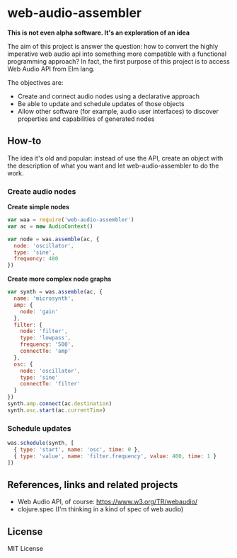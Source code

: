 # web-audio-assembler

**This is not even alpha software. It's an exploration of an idea**

The aim of this project is answer the question: how to convert the highly imperative web audio api into something more compatible with a functional programming approach? In fact, the first purpose of this project is to access Web Audio API from Elm lang.

The objectives are:

- Create and connect audio nodes using a declarative approach
- Be able to update and schedule updates of those objects
- Allow other software (for example, audio user interfaces) to discover properties and capabilities of generated nodes

## How-to

The idea it's old and popular: instead of use the API, create an object with the description of what you want and let web-audio-assembler to do the work.


### Create audio nodes

**Create simple nodes**

```js
var waa = require('web-audio-assembler')
var ac = new AudioContext()

var node = was.assemble(ac, {
  node: 'oscillator',
  type: 'sine',
  frequency: 400
})
```

**Create more complex node graphs**

```js
var synth = was.assemble(ac, {
  name: 'microsynth',
  amp: {
    node: 'gain'
  },
  filter: {
    node: 'filter',
    type: 'lowpass',
    frequency: '500',
    connectTo: 'amp'
  },
  osc: {
    node: 'oscillator',
    type: 'sine'
    connectTo: 'filter'
  }
})
synth.amp.connect(ac.destination)
synth.osc.start(ac.currentTime)
```

### Schedule updates

```js
was.schedule(synth, [
  { type: 'start', name: 'osc', time: 0 },
  { type: 'value', name: 'filter.frequency', value: 400, time: 1 }
])
```

## References, links and related projects

- Web Audio API, of course: https://www.w3.org/TR/webaudio/
- clojure.spec (I'm thinking in a kind of spec of web audio)


## License

MIT License
